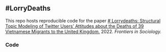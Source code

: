 ## \#LorryDeaths 

This repo hosts reproducible code for the paper [\# Lorrydeaths: Structural Topic Modeling of Twitter Users’ Attitudes about the Deaths of 39 Vietnamese Migrants to the United Kingdom.](https://www.frontiersin.org/articles/10.3389/fsoc.2022.787450/full) 2022. *Frontiers in Sociology.* 

### Code 

